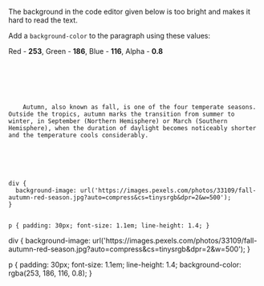 The background in the code editor given below
is too bright and makes it hard to read
the text.

Add a `background-color` to the paragraph
using these values:

Red - **253**, Green - **186**, Blue - **116**, Alpha - **0.8**

<Editor lang="css" type="exercise">
<code>
<panel lang="html">
<div>
  <p>
    Autumn, also known as fall, is one of the four temperate seasons. Outside the tropics, autumn marks the transition from summer to winter, in September (Northern Hemisphere) or March (Southern Hemisphere), when the duration of daylight becomes noticeably shorter and the temperature cools considerably.
  </p>
</div>
</panel>
<panel lang="css">
div {
  background-image: url('https://images.pexels.com/photos/33109/fall-autumn-red-season.jpg?auto=compress&cs=tinysrgb&dpr=2&w=500');
}

p {
  padding: 30px;
  font-size: 1.1em;
  line-height: 1.4;
}
</panel>
</code>

<solution>
div {
  background-image: url('https://images.pexels.com/photos/33109/fall-autumn-red-season.jpg?auto=compress&cs=tinysrgb&dpr=2&w=500');
}

p {
  padding: 30px;
  font-size: 1.1em;
  line-height: 1.4;
  background-color: rgba(253, 186, 116, 0.8);
}
</solution>
</Editor>